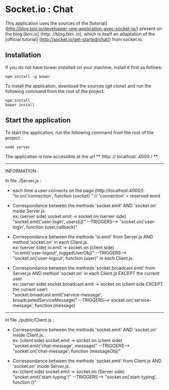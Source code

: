# Socket.io : Chat
This application uses the sources of the [tutorial] (http://blog.bini.io/developper-une-application-avec-socket-io/) present on the blog [bini.io] (http: //blog.bini .io), which is itself an adaptation of the [official tutorial] (http://socket.io/get-started/chat/) from socket.io.

## Installation

If you do not have bower installed on your machine, install it first as follows:  
````
npm install -g bower
````

To install the application, download the sources (git clone) and run the following command from the root of the project.  
````
npm install
bower install
````

## Start the application
To start the application, run the following command from the root of the project.  
````
node server
````

The application is now accessible at the url ** http: // localhost: 4000 / **.  
****************************
INFORMATION :  

In file ./Server.js :  

- each time a user connects on the page (http://localhost:4000/).  
"io.on('connection', function (socket) "  // 'connection' = reserved word

- Correspondance between the methods 'socket.emit' AND 'socket.on' inside Server.js.  
ex: (server side) socket.emit -> socket.on  (server side)  
"socket.emit('user-login', users[i])" --TRIGGERS--> "socket.on('user-login', function (user,callback)"

- Correspondance between the methods 'io.emit' from Server.js AND method 'socket.on' in each Client.js.  
ex: (server side) io.emit -> socket.on  (client side)  
"io.emit('user-logout', loggedUserObj)" --TRIGGERS--> "socket.on('user-logout', function (user)" in each Client.js.

- Correspondance between the methods 'socket.broadcast.emit' from Server.js AND method 'socket.on' in each Client.js EXCEPT the current user.  
ex: (server side) socket.broadcast.emit -> socket.on (client side EXCEPT the current user)  
"socket.broadcast.emit('service-message', broadcastedServiceMessage)" --TRIGGERS--> socket.on('service-message', function (message) 
---------------------
In file ./public/Client.js :

- Correspondance between the methods 'socket.emit' AND 'socket.on' inside Client.js.  
ex: (client side) socket.emit -> socket.on (client side)  
"socket.emit('chat-message', message)" --TRIGGERS--> "socket.on('chat-message', function (messageObj)" 

- Correspondance between the methods 'socket.emit' from Client.js AND 'socket.on' inside Server.js.  
ex: (client side) socket.emit -> socket.on (Server side)  
"socket.emit('start-typing')" --TRIGGERS--> "socket.on('start-typing', function ()"
